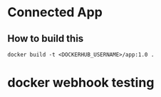 # Connected App

## How to build this
```
docker build -t <DOCKERHUB_USERNAME>/app:1.0 .
```
# docker webhook testing
